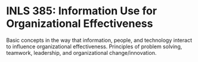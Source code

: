 # INLS 385: Information Use for Organizational Effectiveness

Basic concepts in the way that information, people, and technology interact to influence organizational effectiveness. Principles of problem solving, teamwork, leadership, and organizational change/innovation.